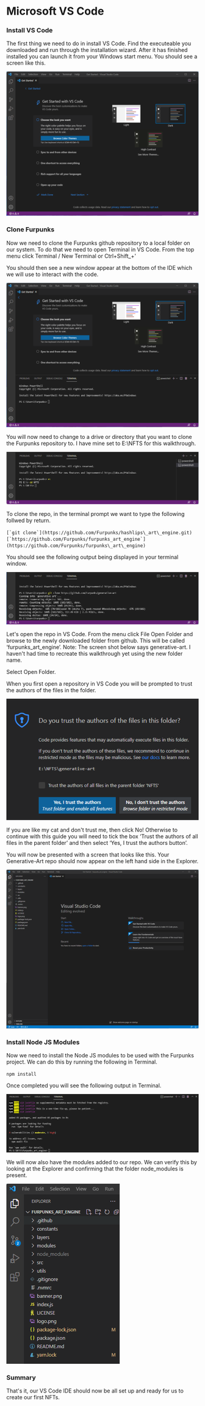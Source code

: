 # Microsoft VS Code

### Install VS Code

The first thing we need to do in install VS Code. Find the executeable you downloaded and run through the installation wizard. After it has finished installed you can launch it from your Windows start menu. You should see a screen like this.

![](<../.gitbook/assets/VS Code First Run.png>)

### Clone Furpunks

Now we need to clone the Furpunks github repository to a local folder on our system. To do that we need to open Terminal in VS Code. From the top menu click Terminal / New Terminal or Ctrl+Shift\_+'&#x20;

You should then see a new window appear at the bottom of the IDE which we will use to interact with the code.&#x20;

![](<../.gitbook/assets/Screenshot 2022-01-12 170054.png>)

You will now need to change to a drive or directory that you want to clone the Furpunks repository to. I have mine set to E:\NFTS for this walkthrough.

![](<../.gitbook/assets/Screenshot 2022-01-12 171056.png>)

To clone the repo, in the terminal prompt we want to type the following follwed by return.

``[`git clone`](https://github.com/Furpunks/hashlips\_art\_engine.git)[`https://github.com/Furpunks/furpunks_art_engine`](https://github.com/Furpunks/furpunks\_art\_engine)``

You should see the following output being displayed in your terminal window.

![](<../.gitbook/assets/Screenshot 2022-01-12 170454 (2).png>)

Let's open the repo in VS Code. From the menu click File Open Folder and browse to the newly downloaded folder from github. This will be called ‘furpunks\_art\_engine’. Note: The screen shot below says generative-art. I haven't had time to recreate this walkthrough yet using the new folder name.

Select Open Folder.

&#x20;When you first open a repository in VS Code you will be prompted to trust the authors of the files in the folder.

![](<../.gitbook/assets/Screenshot 2022-01-12 171905.png>)

If you are like my cat and don't trust me, then click No! Otherwise to continue with this guide you will need to tick the box ‘Trust the authors of all files in the parent folder’ and then select ‘Yes, I trust the authors button’.

You will now be presented with a screen that looks like this. Your Generative-Art repo should now appear on the left hand side in the Explorer.

![](<../.gitbook/assets/Screenshot 2022-01-26 201843.png>)

### Install Node JS Modules

&#x20;Now we need to install the Node JS modules to be used with the Furpunks project. We can do this by running the following in Terminal.

`npm install`

&#x20;Once completed you will see the following output in Terminal.

![](<../.gitbook/assets/Screenshot 2022-01-26 202031.png>)

We will now also have the modules added to our repo. We can verify this by looking at the Explorer and confirming that the folder node\_modules is present.

![](<../.gitbook/assets/Screenshot 2022-01-26 202143.png>)



### Summary

That's it, our VS Code IDE should now be all set up and ready for us to create our first NFTs.
